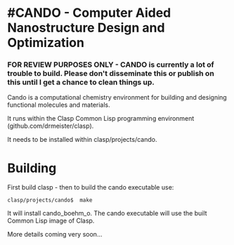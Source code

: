 #CANDO - Computer Aided Nanostructure Design and Optimization
============

### FOR REVIEW PURPOSES ONLY - CANDO is currently a lot of trouble to build. Please don't disseminate this or publish on this until I get a chance to clean things up.

Cando is a computational chemistry environment for
building and designing functional molecules and materials.

It runs within the Clasp Common Lisp programming environment (github.com/drmeister/clasp).

It needs to be installed within clasp/projects/cando.


# Building

First build clasp - then to build the cando executable use:

```
clasp/projects/cando$  make
```

It will install cando_boehm_o. The cando executable will use the built Common Lisp image of Clasp.

More details coming very soon...
